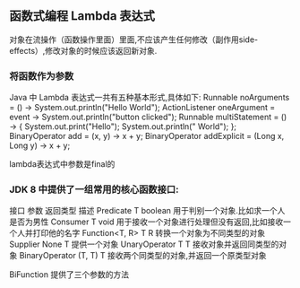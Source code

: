 ## 函数式编程 Lambda 表达式
对象在流操作（函数操作里面）里面,不应该产生任何修改（副作用side-effects）,修改对象的时候应该返回新对象.
### 将函数作为参数
Java 中 Lambda 表达式一共有五种基本形式,具体如下:
Runnable noArguments = () -> System.out.println("Hello World");
ActionListener oneArgument = event -> System.out.println("button clicked");
Runnable multiStatement = () -> {
    System.out.print("Hello");
    System.out.println(" World");
};
BinaryOperator<Long> add = (x, y) -> x + y;
BinaryOperator<Long> addExplicit = (Long x, Long y) -> x + y;

lambda表达式中参数是final的

### JDK 8 中提供了一组常用的核心函数接口:

接口	参数	返回类型	描述
Predicate<T>	T	boolean	用于判别一个对象.比如求一个人是否为男性
Consumer<T>	T	void	用于接收一个对象进行处理但没有返回,比如接收一个人并打印他的名字
Function<T, R>	T	R	转换一个对象为不同类型的对象
Supplier<T>	None	T	提供一个对象
UnaryOperator<T>	T	T	接收对象并返回同类型的对象
BinaryOperator<T>	(T, T)	T	接收两个同类型的对象,并返回一个原类型对象

BiFunction 提供了三个参数的方法

